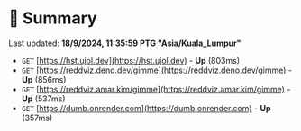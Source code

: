 # 📖 Summary
Last updated: **18/9/2024, 11:35:59 PTG "Asia/Kuala_Lumpur"**

- `GET` [https://hst.ujol.dev](https://hst.ujol.dev) - **Up** (803ms)
- `GET` [https://reddviz.deno.dev/gimme](https://reddviz.deno.dev/gimme) - **Up** (856ms)
- `GET` [https://reddviz.amar.kim/gimme](https://reddviz.amar.kim/gimme) - **Up** (537ms)
- `GET` [https://dumb.onrender.com](https://dumb.onrender.com) - **Up** (357ms)
